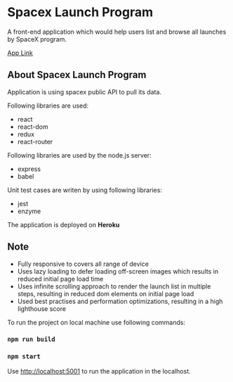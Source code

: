 # Spacex Launch Program

A front-end application which would help users list and browse all launches by SpaceX program.

[App Link]()

## About Spacex Launch Program

Application is using spacex public API to pull its data.

Following libraries are used: 

- react
- react-dom
- redux
- react-router

Following libraries are used by the node.js server:
- express
- babel

Unit test cases are writen by using following libraries:
- jest
- enzyme

The application is deployed on **Heroku**

## Note

- Fully responsive to covers all range of device
- Uses lazy loading to defer loading off-screen images which results in reduced initial page load time
- Uses infinite scrolling approach to render the launch list in multiple steps, resulting in reduced dom elements on initial page load
- Used best practises and performation optimizations, resulting in a high lighthouse score


To run the project on local machine use following commands:

### `npm run build`
### `npm start`


Use [http://localhost:5001](http://localhost:5001) to run the application in the localhost.
